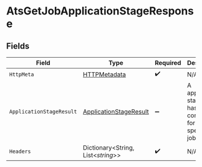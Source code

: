 # AtsGetJobApplicationStageResponse


## Fields

| Field                                                                       | Type                                                                        | Required                                                                    | Description                                                                 |
| --------------------------------------------------------------------------- | --------------------------------------------------------------------------- | --------------------------------------------------------------------------- | --------------------------------------------------------------------------- |
| `HttpMeta`                                                                  | [HTTPMetadata](../../Models/Components/HTTPMetadata.md)                     | :heavy_check_mark:                                                          | N/A                                                                         |
| `ApplicationStageResult`                                                    | [ApplicationStageResult](../../Models/Components/ApplicationStageResult.md) | :heavy_minus_sign:                                                          | A application stage that has been configured for the specified job.         |
| `Headers`                                                                   | Dictionary<String, List<*string*>>                                          | :heavy_check_mark:                                                          | N/A                                                                         |